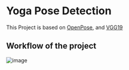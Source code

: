 # Yoga Pose Detection 

This Project is based on [OpenPose](https://www.ri.cmu.edu/publications/openpose-whole-body-pose-estimation/), and [VGG19](https://keras.io/api/applications/vgg/)

## Workflow of the project 

![image](https://user-images.githubusercontent.com/75584699/148693377-04d16b56-96e5-48ab-9695-6336caaea98c.png)
